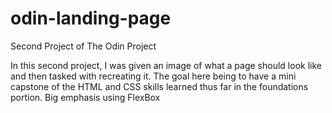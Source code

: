 # odin-landing-page
Second Project of The Odin Project

In this second project, I was given an image of what a page should look like and 
then tasked with recreating it. The goal here being to have a mini capstone of 
the HTML and CSS skills learned thus far in the foundations portion. Big emphasis
using FlexBox